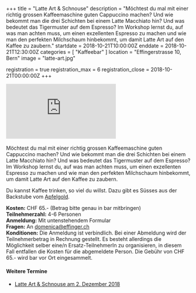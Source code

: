 +++
title = "Latte Art & Schnouse"
description = "Möchtest du mal mit einer richtig grossen Kaffeemaschine guten Cappuccino machen? Und wie bekommt man die drei Schichten bei einem Latte Macchiato hin? Und was bedeutet das Tigermuster auf dem Espresso? Im Workshop lernst du, auf was man achten muss, um einen exzellenten Espresso zu machen und wie man den perfekten Milchschaum hinbekommt, um damit Latte Art auf den Kaffee zu zaubern."
startdate = 2018-10-21T10:00:00Z
enddate = 2018-10-21T12:30:00Z
categories = [ "Kaffeebar" ]
location = "Effingerstrasse 10, Bern"
image = "latte-art.jpg"

registration = true
registration_max = 6
registration_close = 2018-10-21T00:00:00Z
+++


<div class="embed-responsive embed-responsive-4by3">
  <iframe class="embed-responsive-item" src="https://www.youtube.com/embed/8GeilGgv994?rel=0" frameborder="0" allowfullscreen></iframe>
</div>

<br>
Möchtest du mal mit einer richtig grossen Kaffeemaschine guten Cappuccino machen? Und wie bekommt man die drei Schichten bei einem Latte Macchiato hin? Und was bedeutet das Tigermuster auf dem Espresso? Im Workshop lernst du, auf was man achten muss, um einen exzellenten Espresso zu machen und wie man den perfekten Milchschaum hinbekommt, um damit Latte Art auf den Kaffee zu zaubern.

Du kannst Kaffee trinken, so viel du willst. Dazu gibt es Süsses aus der Backstube vom [Apfelgold](http://www.apfelgold.ch).

**Kosten:** CHF 65.- (Betrag bitte genau in bar mitbringen)   
**Teilnehmerzahl:** 4-6 Personen   
**Anmeldung:** Mit untenstehendem Formular   
**Fragen:** An [domenica@effinger.ch](mailto:domenica@effinger.ch)   
**Konditionen:** Die Anmeldung ist verbindlich. Bei einer Abmeldung wird der Teilnehmerbetrag in Rechnung gestellt. Es besteht allerdings die Möglichkeit selber eine/n Ersatz-TeilnehmerIn zu organisieren, in diesem Fall entfallen die Kosten für die abgemeldete Person. Die Gebühr von CHF 65.- wird bar vor Ort eingesammelt.

#### Weitere Termine

* [Latte Art & Schnouse am 2. Dezember 2018](/events/100267/)

